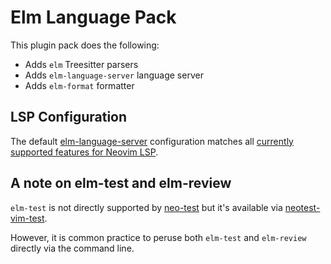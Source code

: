 # Elm Language Pack

This plugin pack does the following:

- Adds `elm` Treesitter parsers
- Adds `elm-language-server` language server
- Adds `elm-format` formatter

## LSP Configuration

The default
[elm-language-server](https://github.com/elm-tooling/elm-language-server)
configuration matches all [currently supported features for Neovim
LSP](https://github.com/elm-tooling/elm-language-server#editor-support).

## A note on elm-test and elm-review

`elm-test` is not directly supported by [neo-test](../test/neotest) but it's
available via
[neotest-vim-test](https://github.com/nvim-neotest/neotest-vim-test).

However, it is common practice to peruse both `elm-test` and `elm-review`
directly via the command line.
